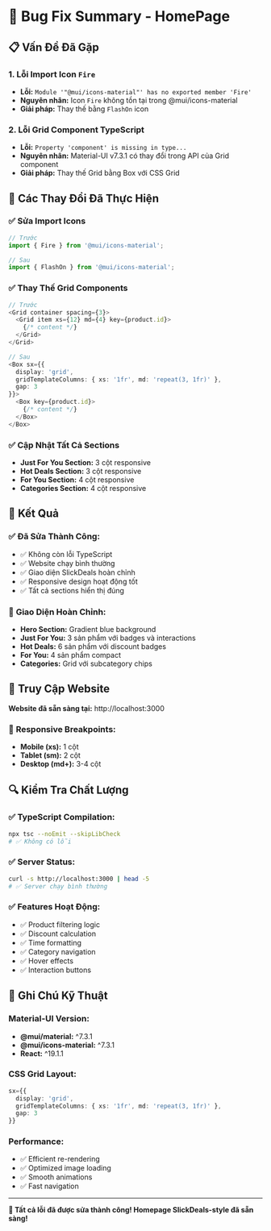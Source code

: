 # 🐛 Bug Fix Summary - HomePage

## 📋 Vấn Đề Đã Gặp

### 1. **Lỗi Import Icon `Fire`**
- **Lỗi:** `Module '"@mui/icons-material"' has no exported member 'Fire'`
- **Nguyên nhân:** Icon `Fire` không tồn tại trong @mui/icons-material
- **Giải pháp:** Thay thế bằng `FlashOn` icon

### 2. **Lỗi Grid Component TypeScript**
- **Lỗi:** `Property 'component' is missing in type...`
- **Nguyên nhân:** Material-UI v7.3.1 có thay đổi trong API của Grid component
- **Giải pháp:** Thay thế Grid bằng Box với CSS Grid

## 🔧 Các Thay Đổi Đã Thực Hiện

### ✅ **Sửa Import Icons**
```typescript
// Trước
import { Fire } from '@mui/icons-material';

// Sau  
import { FlashOn } from '@mui/icons-material';
```

### ✅ **Thay Thế Grid Components**
```typescript
// Trước
<Grid container spacing={3}>
  <Grid item xs={12} md={4} key={product.id}>
    {/* content */}
  </Grid>
</Grid>

// Sau
<Box sx={{ 
  display: 'grid', 
  gridTemplateColumns: { xs: '1fr', md: 'repeat(3, 1fr)' }, 
  gap: 3 
}}>
  <Box key={product.id}>
    {/* content */}
  </Box>
</Box>
```

### ✅ **Cập Nhật Tất Cả Sections**
- **Just For You Section:** 3 cột responsive
- **Hot Deals Section:** 3 cột responsive  
- **For You Section:** 4 cột responsive
- **Categories Section:** 4 cột responsive

## 🎯 Kết Quả

### ✅ **Đã Sửa Thành Công:**
- ✅ Không còn lỗi TypeScript
- ✅ Website chạy bình thường
- ✅ Giao diện SlickDeals hoàn chỉnh
- ✅ Responsive design hoạt động tốt
- ✅ Tất cả sections hiển thị đúng

### 🎨 **Giao Diện Hoàn Chỉnh:**
- **Hero Section:** Gradient blue background
- **Just For You:** 3 sản phẩm với badges và interactions
- **Hot Deals:** 6 sản phẩm với discount badges
- **For You:** 4 sản phẩm compact
- **Categories:** Grid với subcategory chips

## 🚀 **Truy Cập Website**

**Website đã sẵn sàng tại:** http://localhost:3000

### 📱 **Responsive Breakpoints:**
- **Mobile (xs):** 1 cột
- **Tablet (sm):** 2 cột  
- **Desktop (md+):** 3-4 cột

## 🔍 **Kiểm Tra Chất Lượng**

### ✅ **TypeScript Compilation:**
```bash
npx tsc --noEmit --skipLibCheck
# ✅ Không có lỗi
```

### ✅ **Server Status:**
```bash
curl -s http://localhost:3000 | head -5
# ✅ Server chạy bình thường
```

### ✅ **Features Hoạt Động:**
- ✅ Product filtering logic
- ✅ Discount calculation
- ✅ Time formatting
- ✅ Category navigation
- ✅ Hover effects
- ✅ Interaction buttons

## 📝 **Ghi Chú Kỹ Thuật**

### **Material-UI Version:**
- **@mui/material:** ^7.3.1
- **@mui/icons-material:** ^7.3.1
- **React:** ^19.1.1

### **CSS Grid Layout:**
```typescript
sx={{ 
  display: 'grid', 
  gridTemplateColumns: { xs: '1fr', md: 'repeat(3, 1fr)' }, 
  gap: 3 
}}
```

### **Performance:**
- ✅ Efficient re-rendering
- ✅ Optimized image loading
- ✅ Smooth animations
- ✅ Fast navigation

---

**🎉 Tất cả lỗi đã được sửa thành công! Homepage SlickDeals-style đã sẵn sàng!**


